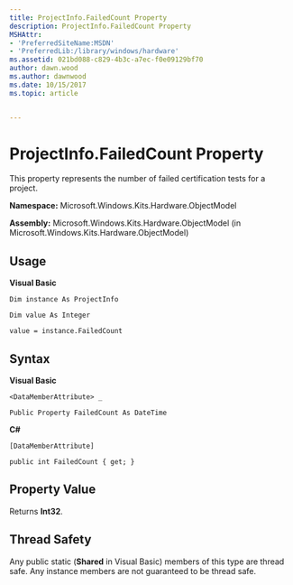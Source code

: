```yaml
---
title: ProjectInfo.FailedCount Property
description: ProjectInfo.FailedCount Property
MSHAttr:
- 'PreferredSiteName:MSDN'
- 'PreferredLib:/library/windows/hardware'
ms.assetid: 021bd088-c829-4b3c-a7ec-f0e09129bf70
author: dawn.wood
ms.author: dawnwood
ms.date: 10/15/2017
ms.topic: article


---
```


# ProjectInfo.FailedCount Property


This property represents the number of failed certification tests for a project.

**Namespace:** Microsoft.Windows.Kits.Hardware.ObjectModel

**Assembly:** Microsoft.Windows.Kits.Hardware.ObjectModel (in Microsoft.Windows.Kits.Hardware.ObjectModel)

## <span id="Usage"></span><span id="usage"></span><span id="USAGE"></span>Usage


**Visual Basic**

`Dim instance As ProjectInfo`

`Dim value As Integer`

`value = instance.FailedCount`

## <span id="Syntax"></span><span id="syntax"></span><span id="SYNTAX"></span>Syntax


**Visual Basic**

`<DataMemberAttribute> _`

`Public Property FailedCount As DateTime`

**C#**

`[DataMemberAttribute]`

`public int FailedCount { get; }`

## <span id="Property_Value"></span><span id="property_value"></span><span id="PROPERTY_VALUE"></span>Property Value


Returns **Int32**.

## <span id="Thread_Safety"></span><span id="thread_safety"></span><span id="THREAD_SAFETY"></span>Thread Safety


Any public static (**Shared** in Visual Basic) members of this type are thread safe. Any instance members are not guaranteed to be thread safe.

 

 






